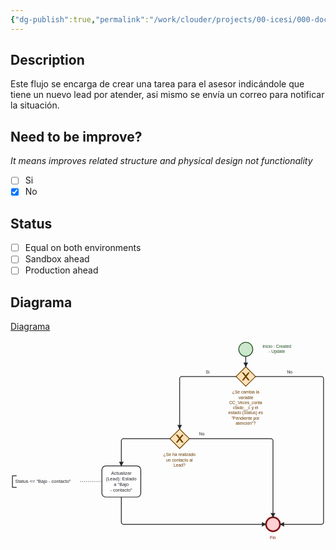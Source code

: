 ```yaml
---
{"dg-publish":true,"permalink":"/work/clouder/projects/00-icesi/000-documentation/000-leads/01-flows/lead-estado-pasa-a-bajo-contactado/lead-estado-pasa-a-bajo-contactado/"}
---
```


## Description

Este flujo se encarga de crear una tarea para el asesor indicándole que tiene un nuevo lead por atender, asi mismo se envía un correo para notificar la situación.
## Need to be improve? 
_It means improves related structure and physical design not functionality_

- [ ] Si
- [x] No

## Status

- [ ] Equal on both environments
- [ ] Sandbox ahead
- [ ] Production ahead

## Diagrama
[Diagrama](obsidian://open?vault=NotesV0.2&file=work%2FClouder%2FProjects%2F00_Icesi%2F000_Documentation%2F000_Leads%2F01_Flows%2FLead_Estado-pasa-a-bajo-contactado%2FLead_Estado-pasa-a-bajo-contactado.bpmn)

<?xml version="1.0" encoding="utf-8"?><!-- created with bpmn-js / http://bpmn.io --><!DOCTYPE svg PUBLIC "-//W3C//DTD SVG 1.1//EN" "http://www.w3.org/Graphics/SVG/1.1/DTD/svg11.dtd"><svg xmlns="http://www.w3.org/2000/svg" xmlns:xlink="http://www.w3.org/1999/xlink" width="810" height="520" viewBox="-145 127 810 520" version="1.1"><defs><pattern id="djs-grid-pattern-29519" width="10" height="10" patternUnits="userSpaceOnUse"><circle cx="0.5" cy="0.5" r="0.5" style="fill: rgb(204, 204, 204);"/></pattern></defs><g class="djs-group"><g class="djs-element djs-shape" data-element-id="StartEvent_1" style="display: block;" transform="matrix(1 0 0 1 442 132)"><g class="djs-visual"><circle cx="18" cy="18" r="18" style="stroke-linecap: round; stroke-linejoin: round; stroke: rgb(32, 80, 34); stroke-width: 2px; fill: rgb(200, 230, 201); fill-opacity: 0.95;"/></g><rect class="djs-hit djs-hit-all" x="0" y="0" width="36" height="36" style="fill: none; stroke-opacity: 0; stroke: white; stroke-width: 15px;"/><circle cx="18" cy="18" r="23" class="djs-outline" style="fill: none;"/></g></g><g class="djs-group"><g class="djs-element djs-shape" data-element-id="Gateway_0avo5zn" style="display: block;" transform="matrix(1 0 0 1 435 195)"><g class="djs-visual"><polygon points="25,0 50,25 25,50 0,25" style="stroke-linecap: round; stroke-linejoin: round; stroke: rgb(107, 60, 0); stroke-width: 2px; fill: rgb(255, 224, 178); fill-opacity: 0.95;"/><path d="m 16,15 7.42857142857143,9.714285714285715 -7.42857142857143,9.714285714285715 3.428571428571429,0 5.714285714285715,-7.464228571428572 5.714285714285715,7.464228571428572 3.428571428571429,0 -7.42857142857143,-9.714285714285715 7.42857142857143,-9.714285714285715 -3.428571428571429,0 -5.714285714285715,7.464228571428572 -5.714285714285715,-7.464228571428572 -3.428571428571429,0 z" style="fill: rgb(107, 60, 0); stroke-linecap: round; stroke-linejoin: round; stroke: rgb(107, 60, 0); stroke-width: 1px;"/></g><rect class="djs-hit djs-hit-all" x="0" y="0" width="50" height="50" style="fill: none; stroke-opacity: 0; stroke: white; stroke-width: 15px;"/><rect x="2" y="2" rx="4" width="46" height="46" class="djs-outline" style="transform-box: fill-box; transform: rotate(45deg); transform-origin: center center; fill: none;"/></g></g><g class="djs-group"><g class="djs-element djs-shape" data-element-id="Gateway_1yesdzp" style="display: block;" transform="matrix(1 0 0 1 265 355)"><g class="djs-visual"><polygon points="25,0 50,25 25,50 0,25" style="stroke-linecap: round; stroke-linejoin: round; stroke: rgb(107, 60, 0); stroke-width: 2px; fill: rgb(255, 224, 178); fill-opacity: 0.95;"/><path d="m 16,15 7.42857142857143,9.714285714285715 -7.42857142857143,9.714285714285715 3.428571428571429,0 5.714285714285715,-7.464228571428572 5.714285714285715,7.464228571428572 3.428571428571429,0 -7.42857142857143,-9.714285714285715 7.42857142857143,-9.714285714285715 -3.428571428571429,0 -5.714285714285715,7.464228571428572 -5.714285714285715,-7.464228571428572 -3.428571428571429,0 z" style="fill: rgb(107, 60, 0); stroke-linecap: round; stroke-linejoin: round; stroke: rgb(107, 60, 0); stroke-width: 1px;"/></g><rect class="djs-hit djs-hit-all" x="0" y="0" width="50" height="50" style="fill: none; stroke-opacity: 0; stroke: white; stroke-width: 15px;"/><rect x="2" y="2" rx="4" width="46" height="46" class="djs-outline" style="transform-box: fill-box; transform: rotate(45deg); transform-origin: center center; fill: none;"/></g></g><g class="djs-group"><g class="djs-element djs-shape" data-element-id="Event_08ae1al" style="display: block;" transform="matrix(1 0 0 1 512 582)"><g class="djs-visual"><circle cx="18" cy="18" r="18" style="stroke-linecap: round; stroke-linejoin: round; stroke: rgb(131, 19, 17); stroke-width: 4px; fill: rgb(255, 205, 210); fill-opacity: 0.95;"/></g><rect class="djs-hit djs-hit-all" x="0" y="0" width="36" height="36" style="fill: none; stroke-opacity: 0; stroke: white; stroke-width: 15px;"/><circle cx="18" cy="18" r="24" class="djs-outline" style="fill: none;"/></g></g><g class="djs-group"><g class="djs-element djs-shape" data-element-id="Activity_0nf2fz5" style="display: block;" transform="matrix(1 0 0 1 90 450)"><g class="djs-visual"><rect x="0" y="0" width="100" height="80" rx="10" ry="10" style="stroke-linecap: round; stroke-linejoin: round; stroke: rgb(34, 36, 42); stroke-width: 2px; fill: white; fill-opacity: 0.95;"/><text lineHeight="1.2" class="djs-label" style="font-family: Arial, sans-serif; font-size: 12px; font-weight: normal; fill: rgb(34, 36, 42);"><tspan x="23.654296875" y="22">Actualizar </tspan><tspan x="10.4794921875" y="36.4">(Lead): Estado </tspan><tspan x="30.6943359375" y="50.8">a "Bajo </tspan><tspan x="21.1533203125" y="65.19999999999999">- contacto"</tspan></text></g><rect class="djs-hit djs-hit-all" x="0" y="0" width="100" height="80" style="fill: none; stroke-opacity: 0; stroke: white; stroke-width: 15px;"/><rect x="-5" y="-5" rx="14" width="110" height="90" class="djs-outline" style="fill: none;"/></g></g><g class="djs-group"><g class="djs-element djs-connection" data-element-id="Association_0ktlk37" style="display: block;"><g class="djs-visual"><path data-corner-radius="5" style="fill: none; stroke-linecap: round; stroke-linejoin: round; stroke: rgb(34, 36, 42); stroke-width: 2px; stroke-dasharray: 0, 5;" d="M90,490L30,490"/></g><rect x="25" y="485" rx="4" width="70" height="10" class="djs-outline" style="fill: none;"/><path d="M90,490L30,490" class="djs-hit djs-hit-stroke" style="fill: none; stroke-opacity: 0; stroke: white; stroke-width: 15px;"/></g></g><g class="djs-group"><g class="djs-element djs-connection" data-element-id="Flow_1iabyso" style="display: block;"><g class="djs-visual"><defs><marker id="marker-3osi9yqn4ax9f61oxh96fq2ol" viewBox="0 0 20 20" refX="11" refY="10" markerWidth="10" markerHeight="10" orient="auto"><path d="M 1 5 L 11 10 L 1 15 Z" style="stroke-linecap: round; stroke-linejoin: round; stroke: rgb(34, 36, 42); stroke-width: 1px; fill: rgb(34, 36, 42);"/></marker></defs><path data-corner-radius="5" style="fill: none; stroke-linecap: round; stroke-linejoin: round; stroke: rgb(34, 36, 42); stroke-width: 2px; marker-end: url('#marker-3osi9yqn4ax9f61oxh96fq2ol');" d="M460,168L460,195"/></g><rect x="455" y="163" rx="4" width="10" height="37" class="djs-outline" style="fill: none;"/><path d="M460,168L460,195" class="djs-hit djs-hit-stroke" style="fill: none; stroke-opacity: 0; stroke: white; stroke-width: 15px;"/></g></g><g class="djs-group"><g class="djs-element djs-shape" data-element-id="StartEvent_1_label" style="display: block;" transform="matrix(1 0 0 1 503 136.5)"><g class="djs-visual"><text lineHeight="1.2" class="djs-label" style="font-family: Arial, sans-serif; font-size: 11px; font-weight: normal; fill: rgb(32, 80, 34);"><tspan x="0" y="9.899999999999999">Inicio : Created </tspan><tspan x="15.890625" y="23.099999999999998">- Update</tspan></text></g><rect class="djs-hit djs-hit-all" x="0" y="0" width="74" height="27" style="fill: none; stroke-opacity: 0; stroke: white; stroke-width: 15px;"/><rect x="-5" y="-5" rx="4" width="84" height="37" class="djs-outline" style="fill: none;"/></g></g><g class="djs-group"><g class="djs-element djs-connection" data-element-id="Flow_1flx36m" style="display: block;"><g class="djs-visual"><defs><marker id="marker-c1rmecyvgf9iwe53jq5oyb7kt" viewBox="0 0 20 20" refX="11" refY="10" markerWidth="10" markerHeight="10" orient="auto"><path d="M 1 5 L 11 10 L 1 15 Z" style="stroke-linecap: round; stroke-linejoin: round; stroke: rgb(34, 36, 42); stroke-width: 1px; fill: rgb(34, 36, 42);"/></marker></defs><path data-corner-radius="5" style="fill: none; stroke-linecap: round; stroke-linejoin: round; stroke: rgb(34, 36, 42); stroke-width: 2px; marker-end: url('#marker-c1rmecyvgf9iwe53jq5oyb7kt');" d="M485,220L655,220C657.5,220,660,222.5,660,225L660,595C660,597.5,657.5,600,655,600L548,600"/></g><rect x="480" y="215" rx="4" width="185" height="390" class="djs-outline" style="fill: none;"/><path d="M485,220L660,220L660,600L548,600" class="djs-hit djs-hit-stroke" style="fill: none; stroke-opacity: 0; stroke: white; stroke-width: 15px;"/></g></g><g class="djs-group"><g class="djs-element djs-connection" data-element-id="Flow_0n6af3l" style="display: block;"><g class="djs-visual"><defs><marker id="marker-0s9y3cniumabqnuc8cte2k23w" viewBox="0 0 20 20" refX="11" refY="10" markerWidth="10" markerHeight="10" orient="auto"><path d="M 1 5 L 11 10 L 1 15 Z" style="stroke-linecap: round; stroke-linejoin: round; stroke: rgb(34, 36, 42); stroke-width: 1px; fill: rgb(34, 36, 42);"/></marker></defs><path data-corner-radius="5" style="fill: none; stroke-linecap: round; stroke-linejoin: round; stroke: rgb(34, 36, 42); stroke-width: 2px; marker-end: url('#marker-0s9y3cniumabqnuc8cte2k23w');" d="M435,220L295,220C292.5,220,290,222.5,290,225L290,355"/></g><rect x="285" y="215" rx="4" width="155" height="145" class="djs-outline" style="fill: none;"/><path d="M435,220L290,220L290,355" class="djs-hit djs-hit-stroke" style="fill: none; stroke-opacity: 0; stroke: white; stroke-width: 15px;"/></g></g><g class="djs-group"><g class="djs-element djs-shape" data-element-id="Gateway_0avo5zn_label" style="display: block;" transform="matrix(1 0 0 1 415 254.5)"><g class="djs-visual"><text lineHeight="1.2" class="djs-label" style="font-family: Arial, sans-serif; font-size: 11px; font-weight: normal; fill: rgb(107, 60, 0);"><tspan x="9.7275390625" y="9.899999999999999">¿Se cambia la </tspan><tspan x="26.1181640625" y="23.099999999999998">variable </tspan><tspan x="2.3837890625" y="36.3">CC_Veces_conta</tspan><tspan x="12.196533203125" y="49.5">ctado__c y el </tspan><tspan x="0" y="62.7">estado (Status) es</tspan><tspan x="8.01416015625" y="75.9">"Pendiente por </tspan><tspan x="19.0712890625" y="89.10000000000001">atención"?</tspan></text></g><rect class="djs-hit djs-hit-all" x="0" y="0" width="90" height="93" style="fill: none; stroke-opacity: 0; stroke: white; stroke-width: 15px;"/><rect x="-5" y="-5" rx="4" width="100" height="103" class="djs-outline" style="fill: none;"/></g></g><g class="djs-group"><g class="djs-element djs-shape" data-element-id="Flow_0n6af3l_label" style="display: block;" transform="matrix(1 0 0 1 357 202)"><g class="djs-visual"><text lineHeight="1.2" class="djs-label" style="font-family: Arial, sans-serif; font-size: 11px; font-weight: normal; fill: rgb(34, 36, 42);"><tspan x="0" y="9.899999999999999">Si</tspan></text></g><rect class="djs-hit djs-hit-all" x="0" y="0" width="11" height="14" style="fill: none; stroke-opacity: 0; stroke: white; stroke-width: 15px;"/><rect x="-5" y="-5" rx="4" width="21" height="24" class="djs-outline" style="fill: none;"/></g></g><g class="djs-group"><g class="djs-element djs-connection" data-element-id="Flow_1nwui9a" style="display: block;"><g class="djs-visual"><defs><marker id="marker-3houlhz0cc6rbvzmj8np83lno" viewBox="0 0 20 20" refX="11" refY="10" markerWidth="10" markerHeight="10" orient="auto"><path d="M 1 5 L 11 10 L 1 15 Z" style="stroke-linecap: round; stroke-linejoin: round; stroke: rgb(34, 36, 42); stroke-width: 1px; fill: rgb(34, 36, 42);"/></marker></defs><path data-corner-radius="5" style="fill: none; stroke-linecap: round; stroke-linejoin: round; stroke: rgb(34, 36, 42); stroke-width: 2px; marker-end: url('#marker-3houlhz0cc6rbvzmj8np83lno');" d="M315,380L525,380C527.5,380,530,382.5,530,385L530,582"/></g><rect x="310" y="375" rx="4" width="225" height="212" class="djs-outline" style="fill: none;"/><path d="M315,380L530,380L530,582" class="djs-hit djs-hit-stroke" style="fill: none; stroke-opacity: 0; stroke: white; stroke-width: 15px;"/></g></g><g class="djs-group"><g class="djs-element djs-shape" data-element-id="Flow_1nwui9a_label" style="display: block;" transform="matrix(1 0 0 1 340 362)"><g class="djs-visual"><text lineHeight="1.2" class="djs-label" style="font-family: Arial, sans-serif; font-size: 11px; font-weight: normal; fill: rgb(34, 36, 42);"><tspan x="0" y="9.899999999999999">No</tspan></text></g><rect class="djs-hit djs-hit-all" x="0" y="0" width="15" height="14" style="fill: none; stroke-opacity: 0; stroke: white; stroke-width: 15px;"/><rect x="-5" y="-5" rx="4" width="25" height="24" class="djs-outline" style="fill: none;"/></g></g><g class="djs-group"><g class="djs-element djs-shape" data-element-id="Flow_1flx36m_label" style="display: block;" transform="matrix(1 0 0 1 566 202)"><g class="djs-visual"><text lineHeight="1.2" class="djs-label" style="font-family: Arial, sans-serif; font-size: 11px; font-weight: normal; fill: rgb(34, 36, 42);"><tspan x="0" y="9.899999999999999">No</tspan></text></g><rect class="djs-hit djs-hit-all" x="0" y="0" width="15" height="14" style="fill: none; stroke-opacity: 0; stroke: white; stroke-width: 15px;"/><rect x="-5" y="-5" rx="4" width="25" height="24" class="djs-outline" style="fill: none;"/></g></g><g class="djs-group"><g class="djs-element djs-connection" data-element-id="Flow_0lfo4te" style="display: block;"><g class="djs-visual"><defs><marker id="marker-9m3htza7xcejw499o6v0rqena" viewBox="0 0 20 20" refX="11" refY="10" markerWidth="10" markerHeight="10" orient="auto"><path d="M 1 5 L 11 10 L 1 15 Z" style="stroke-linecap: round; stroke-linejoin: round; stroke: rgb(34, 36, 42); stroke-width: 1px; fill: rgb(34, 36, 42);"/></marker></defs><path data-corner-radius="5" style="fill: none; stroke-linecap: round; stroke-linejoin: round; stroke: rgb(34, 36, 42); stroke-width: 2px; marker-end: url('#marker-9m3htza7xcejw499o6v0rqena');" d="M265,380L145,380C142.5,380,140,382.5,140,385L140,450"/></g><rect x="135" y="375" rx="4" width="135" height="80" class="djs-outline" style="fill: none;"/><path d="M265,380L140,380L140,450" class="djs-hit djs-hit-stroke" style="fill: none; stroke-opacity: 0; stroke: white; stroke-width: 15px;"/></g></g><g class="djs-group"><g class="djs-element djs-shape" data-element-id="Gateway_1yesdzp_label" style="display: block;" transform="matrix(1 0 0 1 248 415)"><g class="djs-visual"><text lineHeight="1.2" class="djs-label" style="font-family: Arial, sans-serif; font-size: 11px; font-weight: normal; fill: rgb(107, 60, 0);"><tspan x="0" y="9.899999999999999">¿Se ha realizado </tspan><tspan x="7.061767578125" y="23.099999999999998">un contacto al </tspan><tspan x="26.2890625" y="36.3">Lead?</tspan></text></g><rect class="djs-hit djs-hit-all" x="0" y="0" width="84" height="40" style="fill: none; stroke-opacity: 0; stroke: white; stroke-width: 15px;"/><rect x="-5" y="-5" rx="4" width="94" height="50" class="djs-outline" style="fill: none;"/></g></g><g class="djs-group"><g class="djs-element djs-shape" data-element-id="TextAnnotation_0bo4nox" style="display: block;" transform="matrix(1 0 0 1 -140 475)"><g class="djs-visual"><rect x="0" y="0" width="170" height="30" rx="0" ry="0" style="stroke-linecap: round; stroke-linejoin: round; stroke: none; stroke-width: 2px; fill: none;"/><path d="m 0, 0 m 10,0 l -10,0 l 0,30 l 10,0" style="fill: none; stroke-linecap: round; stroke-linejoin: round; stroke: rgb(34, 36, 42); stroke-width: 2px;"/><text lineHeight="1.2" class="djs-label" style="font-family: Arial, sans-serif; font-size: 12px; font-weight: normal; fill: rgb(34, 36, 42);"><tspan x="7" y="17.799999999999997">Status &lt;= "Bajo - contacto"</tspan></text></g><rect class="djs-hit djs-hit-all" x="0" y="0" width="170" height="30" style="fill: none; stroke-opacity: 0; stroke: white; stroke-width: 15px;"/><rect x="-5" y="-5" rx="4" width="180" height="40" class="djs-outline" style="fill: none;"/></g></g><g class="djs-group"><g class="djs-element djs-connection" data-element-id="Flow_1e8wcha" style="display: block;"><g class="djs-visual"><defs><marker id="marker-dgg40snx47yhnq3qomnfo76ty" viewBox="0 0 20 20" refX="11" refY="10" markerWidth="10" markerHeight="10" orient="auto"><path d="M 1 5 L 11 10 L 1 15 Z" style="stroke-linecap: round; stroke-linejoin: round; stroke: rgb(34, 36, 42); stroke-width: 1px; fill: rgb(34, 36, 42);"/></marker></defs><path data-corner-radius="5" style="fill: none; stroke-linecap: round; stroke-linejoin: round; stroke: rgb(34, 36, 42); stroke-width: 2px; marker-end: url('#marker-dgg40snx47yhnq3qomnfo76ty');" d="M140,530L140,595C140,597.5,142.5,600,145,600L512,600"/></g><rect x="135" y="525" rx="4" width="382" height="80" class="djs-outline" style="fill: none;"/><path d="M140,530L140,600L512,600" class="djs-hit djs-hit-stroke" style="fill: none; stroke-opacity: 0; stroke: white; stroke-width: 15px;"/></g></g><g class="djs-group"><g class="djs-element djs-shape" data-element-id="Event_08ae1al_label" style="display: block;" transform="matrix(1 0 0 1 522 628)"><g class="djs-visual"><text lineHeight="1.2" class="djs-label" style="font-family: Arial, sans-serif; font-size: 11px; font-weight: normal; fill: rgb(131, 19, 17);"><tspan x="0" y="9.899999999999999">Fin</tspan></text></g><rect class="djs-hit djs-hit-all" x="0" y="0" width="16" height="14" style="fill: none; stroke-opacity: 0; stroke: white; stroke-width: 15px;"/><rect x="-5" y="-5" rx="4" width="26" height="24" class="djs-outline" style="fill: none;"/></g></g></svg>